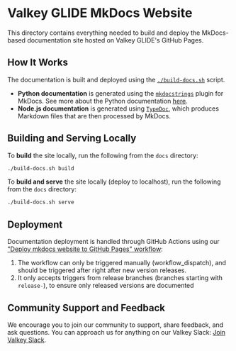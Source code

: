 # Valkey GLIDE MkDocs Website

This directory contains everything needed to build and deploy the MkDocs-based documentation site hosted on Valkey GLIDE's GitHub Pages.

## How It Works

The documentation is built and deployed using the [`./build-docs.sh`](./build-docs.sh) script. 

- **Python documentation** is generated using the [`mkdocstrings`](https://mkdocstrings.github.io/) plugin for MkDocs. See more about the Python documentation [here](https://github.com/valkey-io/valkey-glide/blob/main/python/DEVELOPER.md#documentation).
- **Node.js documentation** is generated using [`TypeDoc`](https://typedoc.org/), which produces Markdown files that are then processed by MkDocs.

## Building and Serving Locally

To **build** the site locally, run the following from the `docs` directory:

```bash
./build-docs.sh build
```

To **build and serve** the site locally (deploy to localhost), run the following from the `docs` directory:
```bash
./build-docs.sh serve
```

## Deployment
Documentation deployment is handled through GitHub Actions using our ["Deploy mkdocs website to GitHub Pages" workflow](../.github/workflows/mkdocs-deploy.yml):

1. The workflow can only be triggered manually (workflow_dispatch), and should be triggered after right after new version releases.
2. It only accepts triggers from release branches (branches starting with `release-`), to ensure only released versions are documented


## Community Support and Feedback

We encourage you to join our community to support, share feedback, and ask questions. You can approach us for anything on our Valkey Slack: [Join Valkey Slack](https://join.slack.com/t/valkey-oss-developer/shared_invite/zt-2nxs51chx-EB9hu9Qdch3GMfRcztTSkQ).
